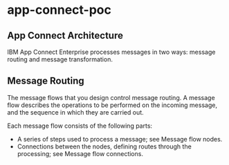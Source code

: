 # app-connect-poc

## App Connect Architecture 

IBM App Connect Enterprise processes messages in two ways: message routing and message transformation.

## Message Routing

The message flows that you design control message routing. A message flow describes the operations to be performed on the incoming message, and the sequence in which they are carried out. 

Each message flow consists of the following parts:
- A series of steps used to process a message; see Message flow nodes.
- Connections between the nodes, defining routes through the processing; see Message flow connections.

